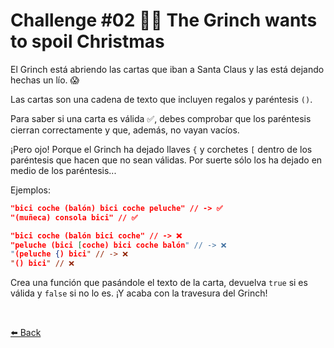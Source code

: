 # Challenge #02 🧑‍🎤 The Grinch wants to spoil Christmas

El Grinch está abriendo las cartas que iban a Santa Claus y las está dejando hechas un lío. 😱

Las cartas son una cadena de texto que incluyen regalos y paréntesis ```()```.

Para saber si una carta es válida ✅, debes comprobar que los paréntesis cierran correctamente y que, además, no vayan vacíos.

¡Pero ojo! Porque el Grinch ha dejado llaves ```{``` y corchetes ```[``` dentro de los paréntesis que hacen que no sean válidas. Por suerte sólo los ha dejado en medio de los paréntesis...

Ejemplos:

```json
"bici coche (balón) bici coche peluche" // -> ✅
"(muñeca) consola bici" // ✅

"bici coche (balón bici coche" // -> ❌
"peluche (bici [coche) bici coche balón" // -> ❌
"(peluche {) bici" // -> ❌
"() bici" // ❌
```

Crea una función que pasándole el texto de la carta, devuelva ```true``` si es válida y ```false``` si no lo es. ¡Y acaba con la travesura del Grinch!

<br>

[⬅️ Back](https://github.com/AlecANL/adventjs/tree/main/src/2021)
